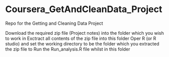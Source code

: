 # Coursera_GetAndCleanData_Project
Repo for the Getting and Cleaning Data Project

Download the required zip file (Project notes) into the folder which you wish to work in
Exctract all contents of the zip file into this folder
Oper R (or R studio) and set the working directory to be the folder which you extracted the zip file to
Run the Run_analysis.R file whilst in this folder

